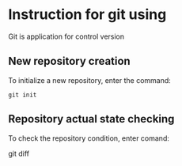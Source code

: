 # Instruction for git using

Git is application for control version

## New repository creation

To initialize a new repository, enter the command:

    git init 


## Repository actual state checking

To check the repository condition, enter comand:

git diff